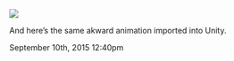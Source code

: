 <img src="../../media/128783893644.png"/>
<div class="caption"><p>And here&rsquo;s the same akward animation imported into Unity.</p> </div>

<div id="footer">
<span id="timestamp"> September 10th, 2015 12:40pm </span>
</div>